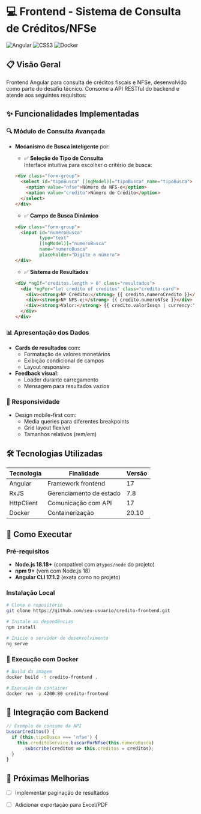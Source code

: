 # 💻 Frontend - Sistema de Consulta de Créditos/NFSe

![Angular](https://img.shields.io/badge/Angular-17-DD0031?style=for-the-badge&logo=angular&logoColor=white)
![CSS3](https://img.shields.io/badge/CSS3-1572B6?style=for-the-badge&logo=css3&logoColor=white)
![Docker](https://img.shields.io/badge/Docker-20.10-2496ED?style=for-the-badge&logo=docker&logoColor=white)

## 📋 Visão Geral
Frontend Angular para consulta de créditos fiscais e NFSe, desenvolvido como parte do desafio técnico. Consome a API RESTful do backend e atende aos seguintes requisitos:

## ✨ Funcionalidades Implementadas
### 🔍 Módulo de Consulta Avançada
- **Mecanismo de Busca inteligente** por:
   - ✅ **Seleção de Tipo de Consulta**  
  Interface intuitiva para escolher o critério de busca:
  ```html
  <div class="form-group">
    <select id="tipoBusca" [(ngModel)]="tipoBusca" name="tipoBusca">
      <option value="nfse">Número da NFS-e</option>
      <option value="credito">Número do Crédito</option>
    </select>
  </div>
  ```

   - ✅ **Campo de Busca Dinâmico**  
  ```html
  <div class="form-group">
    <input id="numeroBusca" 
           type="text" 
           [(ngModel)]="numeroBusca"
           name="numeroBusca"
           placeholder="Digite o número">
  </div>
  ```

   - ✅ **Sistema de Resultados**  
  ```html
  <div *ngIf="creditos.length > 0" class="resultados">
    <div *ngFor="let credito of creditos" class="credito-card">
      <div><strong>Nº Crédito:</strong> {{ credito.numeroCredito }}</div>
      <div><strong>Nº NFS-e:</strong> {{ credito.numeroNfse }}</div>
      <div><strong>Valor:</strong> {{ credito.valorIssqn | currency:'BRL' }}</div>
    </div>
  </div>
  ```

### 📊 Apresentação dos Dados
- **Cards de resultados** com:
  - Formatação de valores monetários
  - Exibição condicional de campos
  - Layout responsivo
- **Feedback visual**:
  - Loader durante carregamento
  - Mensagem para resultados vazios

### 📱 Responsividade
- Design mobile-first com:
  - Media queries para diferentes breakpoints
  - Grid layout flexível
  - Tamanhos relativos (rem/em)

## 🛠️ Tecnologias Utilizadas
| Tecnologia       | Finalidade                          | Versão |
|------------------|-------------------------------------|--------|
| Angular          | Framework frontend                  | 17     |
| RxJS             | Gerenciamento de estado             | 7.8    |
| HttpClient       | Comunicação com API                 | 17     |
| Docker           | Containerização                    | 20.10  |

## 🚀 Como Executar

### Pré-requisitos
- **Node.js 18.18+** (compatível com `@types/node` do projeto)
- **npm 9+** (vem com Node.js 18)
- **Angular CLI 17.1.2** (exata como no projeto)

### Instalação Local
```bash
# Clone o repositório
git clone https://github.com/seu-usuario/credito-frontend.git

# Instale as dependências
npm install

# Inicie o servidor de desenvolvimento
ng serve
```

### 🐳 Execução com Docker
```bash
# Build da imagem
docker build -t credito-frontend .

# Execução do container
docker run -p 4200:80 credito-frontend
```

## 🔗 Integração com Backend
```typescript
// Exemplo de consumo da API
buscarCreditos() {
  if (this.tipoBusca === 'nfse') {
    this.creditoService.buscarPorNfse(this.numeroBusca)
      .subscribe(creditos => this.creditos = creditos);
  }
}
```

## 📌 Próximas Melhorias
- [ ] Implementar paginação de resultados
- [ ] Adicionar exportação para Excel/PDF



